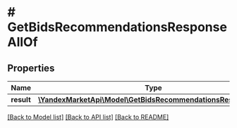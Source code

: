 # # GetBidsRecommendationsResponseAllOf

## Properties

Name | Type | Description | Notes
------------ | ------------- | ------------- | -------------
**result** | [**\YandexMarketApi\Model\GetBidsRecommendationsResponseDTO**](GetBidsRecommendationsResponseDTO.md) |  | [optional]

[[Back to Model list]](../../README.md#models) [[Back to API list]](../../README.md#endpoints) [[Back to README]](../../README.md)

